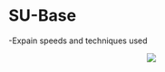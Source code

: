 # SU-Base
-Expain speeds and techniques used
<p align="center">
  <img src="https://github.com/DylanEdwards02/SU-2023/assets/76750330/3d92914c-850d-4d9f-a883-c009e87bd508">
</p>

